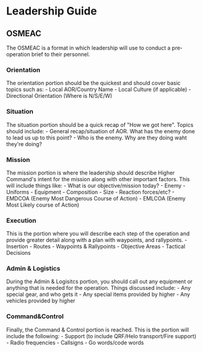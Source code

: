 # Leadership Guide 
## OSMEAC 
The OSMEAC is a format in which leadership will use to conduct a pre-operation brief to their personnel. 

### Orientation 
The orientation portion should be the quickest and should cover basic topics such as:
    - Local AOR/Country Name
    - Local Culture (if applicable) 
    - Directional Orientation (Where is N/S/E/W) 

### Situation
The situation portion should be a quick recap of "How we got here". Topics should include:
    - General recap/situation of AOR. What has the enemy done to lead us up to this point?
    - Who is the enemy. Why are they doing waht they're doing? 

### Mission 
The mission portion is where the leadership should describe Higher Command's intent for the mission along with other important factors. This will include things like:
    - What is our objective/mission today?
    - Enemy
        - Uniforms
        - Equipment
        - Composition
        - Size
        - Reaction forces/etc?
        - EMDCOA (Enemy Most Dangerous Course of Action)
        - EMLCOA (Enemy Most Likely course of Action) 

### Execution
This is the portion where you will describe each step of the operation and provide greater detail along with a plan with waypoints, and rallypoints. 
    - Insertion
    - Routes
        - Waypoints & Rallypoints
    - Objective Areas 
    - Tactical Decisions
    
### Admin & Logistics 
During the Admin & Logisitcs portion, you should call out any equipment or anything that is needed for the operation. Things discussed include:
    - Any special gear, and who gets it
    - Any special items provided by higher
    - Any vehicles provided by higher 

### Command&Control
Finally, the Command & Control portion is reached. This is the portion will include the following:
    - Support (to include QRF/Helo transport/Fire support)
    - Radio frequencies
    - Callsigns
    - Go words/code words
    
    
